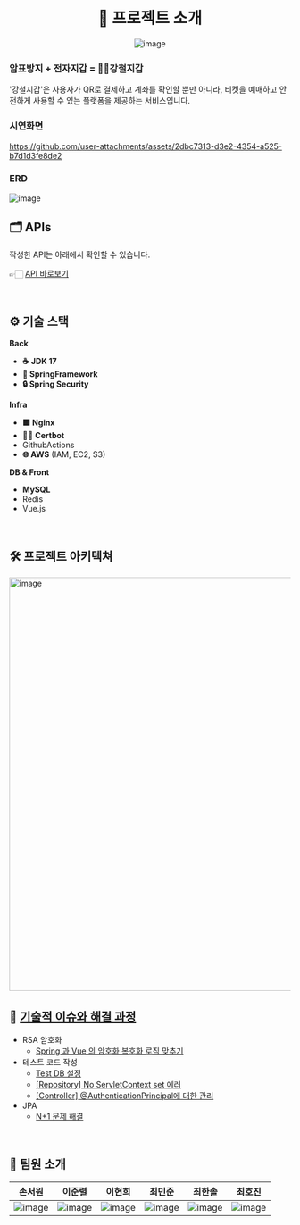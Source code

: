 <div align="center">
  

# 👜 프로젝트 소개

![image](https://github.com/user-attachments/assets/231b923a-57cf-41cb-8f35-dcff1b5bc287)

</div>

### 암표방지 + 전자지갑 = 💪🏼강철지갑

'강철지갑'은 사용자가 QR로 결제하고 계좌를 확인할 뿐만 아니라, 티켓을 예매하고 안전하게 사용할 수 있는 플랫폼을 제공하는 서비스입니다.


### 시연화면

https://github.com/user-attachments/assets/2dbc7313-d3e2-4354-a525-b7d1d3fe8de2

### ERD

![image](https://github.com/user-attachments/assets/b04c5bc8-7bf2-4891-bfd3-e6433a54a827)



## 🗂️ APIs

작성한 API는 아래에서 확인할 수 있습니다.

👉🏻 [API 바로보기](https://groovy-gong-c2f.notion.site/API-14894635e71680a5b4cece5e06ab4012?pvs=74)

<br />

## ⚙ 기술 스택

<div align= "left">

**Back**

- **☕ JDK 17**
- **🚀 SpringFramework**
- **🔒 Spring Security**

**Infra**

- **🟩 Nginx**
- 🏋🏻 **Certbot**
- GithubActions
- **🌐 AWS** (IAM, EC2, S3)

**DB & Front**

- **MySQL**
- Redis
- Vue.js

</div>

<br />

## 🛠️ 프로젝트 아키텍쳐

<img width="741" alt="image" src="https://github.com/user-attachments/assets/025ca040-616f-4a0c-a316-aeb89c77884f">

<br />

<div align="left">

## 🤔 [기술적 이슈와 해결 과정](https://groovy-gong-c2f.notion.site/14894635e71680f49827c7b4a776521b?pvs=4)

- RSA 암호화
  - [Spring 과 Vue 의 암호화 복호화 로직 맞추기](https://groovy-gong-c2f.notion.site/RSA-Vue-Spring-14894635e7168016884bc037bf837c24?pvs=4)
- 테스트 코드 작성
  - [Test DB 설정](https://www.notion.so/KB-6da70d62d36a4eb398d491f65e1fc16e?p=14894635e71680a8bb49eb63a6dd8408&pm=s)
  - [[Repository] No ServletContext set 에러](https://www.notion.so/Repository-No-ServletContext-set-14894635e7168055a264c1e2cfe446f1)
  - [[Controller] @AuthenticationPrincipal에 대한 관리](https://www.notion.so/Controller-AuthenticationPrincipal-14894635e7168009ad90ee988dc84dd8)
- JPA
  - [N+1 문제 해결](https://www.notion.so/N-1-14894635e71680bbb34cf16f302d2e19) 

<br />

</div>

## 👥 팀원 소개

|                           [손서원](https://github.com/seowonn)                            |                           [이준렬](https://github.com/lee-JunR)                           |                           [이현희](https://github.com/heegane)                            |                          [최민준](https://github.com/veniharuka)                          |                           [최한솔](https://github.com/chuseok)                            |                         [최호진](https://github.com/gentle-tiger)                         |
| :---------------------------------------------------------------------------------------: | :---------------------------------------------------------------------------------------: | :---------------------------------------------------------------------------------------: | :---------------------------------------------------------------------------------------: | :---------------------------------------------------------------------------------------: | :---------------------------------------------------------------------------------------: |
| ![image](https://github.com/user-attachments/assets/778e702a-77b9-4d5e-9ecb-431bc52aa5b6) | ![image](https://github.com/user-attachments/assets/0aecee06-4363-48da-ae27-adb73c321a17) | ![image](https://github.com/user-attachments/assets/4e0a6e24-bb61-445d-b117-7e487da587fb) | ![image](https://github.com/user-attachments/assets/3c3090a3-e0b9-439b-a16b-0506020b94ea) | ![image](https://github.com/user-attachments/assets/c72046ed-c9d5-44ce-9bd3-2ebb24e2e008) | ![image](https://github.com/user-attachments/assets/05a62117-2d66-499e-b9e2-9108549fb6e3) |

